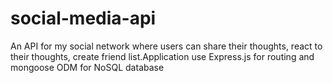 # social-media-api
An API for my social network  where users can share their thoughts, react to their thoughts, create friend list.Application use Express.js for routing and mongoose ODM for NoSQL database 
